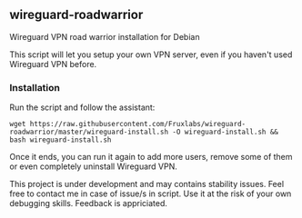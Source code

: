## wireguard-roadwarrior
Wireguard VPN road warrior installation for Debian

This script will let you setup your own VPN server, even if you haven't used Wireguard VPN before.

### Installation
Run the script and follow the assistant:

`wget https://raw.githubusercontent.com/Fruxlabs/wireguard-roadwarrior/master/wireguard-install.sh -O wireguard-install.sh && bash wireguard-install.sh`

Once it ends, you can run it again to add more users, remove some of them or even completely uninstall Wireguard VPN.

This project is under development and may contains stability issues. Feel free to contact me in case of issue/s in script.
Use it at the risk of your own debugging skills.
Feedback is appriciated.
